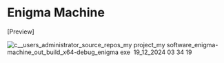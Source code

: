 # Enigma Machine

[Preview]

![c__users_administrator_source_repos_my project_my software_enigma-machine_out_build_x64-debug_enigma exe  19_12_2024 03 34 19](https://github.com/user-attachments/assets/75fc7652-986c-48cc-9754-69fe86de825a)
